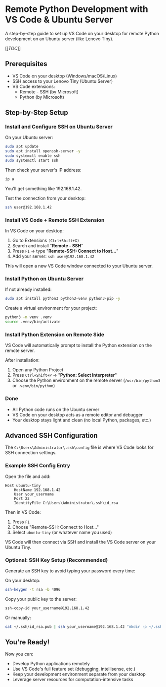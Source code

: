 # Remote Python Development with VS Code & Ubuntu Server

A step-by-step guide to set up VS Code on your desktop for remote Python development on an Ubuntu server (like Lenovo Tiny).

[[_TOC_]]

## Prerequisites

- VS Code on your desktop (Windows/macOS/Linux)
- SSH access to your Lenovo Tiny (Ubuntu Server)
- VS Code extensions:
   - Remote - SSH (by Microsoft)
   - Python (by Microsoft)

## Step-by-Step Setup

### Install and Configure SSH on Ubuntu Server

On your Ubuntu server:

```bash
sudo apt update
sudo apt install openssh-server -y
sudo systemctl enable ssh
sudo systemctl start ssh
```

Then check your server's IP address:

```bash
ip a
```

You'll get something like 192.168.1.42.

Test the connection from your desktop:

```bash
ssh user@192.168.1.42
```

### Install VS Code + Remote SSH Extension

In VS Code on your desktop:

1. Go to Extensions `(Ctrl+Shift+X)`
1. Search and install "**Remote - SSH**"
1. Press `F1` → type "**Remote-SSH: Connect to Host...**"
1. Add your server: `ssh user@192.168.1.42`

This will open a new VS Code window connected to your Ubuntu server.

### Install Python on Ubuntu Server

If not already installed:

```bash
sudo apt install python3 python3-venv python3-pip -y
```

Create a virtual environment for your project:

```bash
python3 -m venv .venv
source .venv/bin/activate
```

### Install Python Extension on Remote Side

VS Code will automatically prompt to install the Python extension on the remote server.

After installation:

1. Open any Python Project
1. Press `Ctrl+Shift+P` → "**Python: Select Interpreter**"
1. Choose the Python environment on the remote server (`/usr/bin/python3` or `.venv/bin/python`)

### Done

- All Python code runs on the Ubuntu server
- VS Code on your desktop acts as a remote editor and debugger
- Your desktop stays light and clean (no local Python, packages, etc.)

## Advanced SSH Configuration

The `C:\Users\Administrator\.ssh\config` file is where VS Code looks for SSH connection settings.

### Example SSH Config Entry

Open the file and add:
```text
Host ubuntu-tiny
    HostName 192.168.1.42
    User your_username
    Port 22
    IdentityFile C:\Users\Administrator\.ssh\id_rsa
```

Then in VS Code:

1. Press `F1`
1. Choose "Remote-SSH: Connect to Host..."
1. Select `ubuntu-tiny` (or whatever name you used)

VS Code will then connect via SSH and install the VS Code server on your Ubuntu Tiny.

### Optional: SSH Key Setup (Recommended)

Generate an SSH key to avoid typing your password every time:

On your desktop:

```bash
ssh-keygen -t rsa -b 4096
```

Copy your public key to the server:
```bash
ssh-copy-id your_username@192.168.1.42
```
Or manually:
```bash
cat ~/.ssh/id_rsa.pub | ssh your_username@192.168.1.42 "mkdir -p ~/.ssh && cat >> ~/.ssh/authorized_keys"
```

## You're Ready!

Now you can:

- Develop Python applications remotely
- Use VS Code's full feature set (debugging, intellisense, etc.)
- Keep your development environment separate from your desktop
- Leverage server resources for computation-intensive tasks